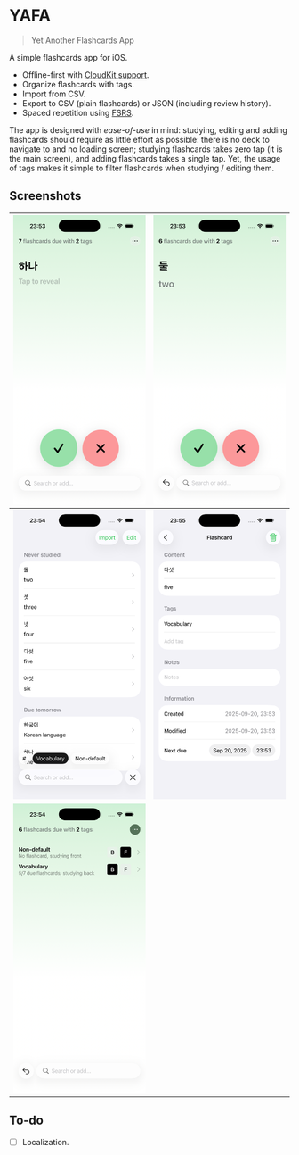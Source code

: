 # YAFA

> Yet Another Flashcards App

A simple flashcards app for iOS.

- Offline-first with
  [CloudKit support](https://developer.apple.com/icloud/cloudkit/).
- Organize flashcards with tags.
- Import from CSV.
- Export to CSV (plain flashcards) or JSON (including review history).
- Spaced repetition using
  [FSRS](https://github.com/open-spaced-repetition/fsrs4anki/wiki/The-Algorithm).

The app is designed with _ease-of-use_ in mind: studying, editing and adding
flashcards should require as little effort as possible: there is no deck to
navigate to and no loading screen; studying flashcards takes zero tap (it is the
main screen), and adding flashcards takes a single tap. Yet, the usage of tags
makes it simple to filter flashcards when studying / editing them.

## Screenshots

| !["Study" screenshot](Screenshots/study-not-revealed.png)          | !["Study" screenshot](Screenshots/study-revealed.png) |
| ------------------------------------------------------------------ | ----------------------------------------------------- |
| !["Flashcards" screenshot](Screenshots/flashcards.png)             | !["Flashcard" screenshot](Screenshots/flashcard.png)  |
| !["Tags" screenshot](Screenshots/tags.png)                         |                                                       |

## To-do

- [ ] Localization.
